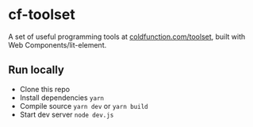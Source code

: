 # cf-toolset

A set of useful programming tools at [coldfunction.com/toolset](https://coldfunction.com/toolset), built with Web Components/lit-element.

## Run locally

- Clone this repo
- Install dependencies `yarn`
- Compile source `yarn dev` or `yarn build`
- Start dev server `node dev.js`
